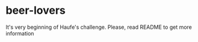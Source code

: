 # beer-lovers
It's very beginning of Haufe's challenge. Please, read README to get more information
